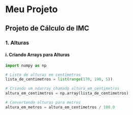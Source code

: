 # Meu Projeto

## Projeto de Cálculo de IMC

### 1. Alturas

#### i. Criando Arrays para Alturas

```python
import numpy as np

# Lista de alturas em centímetros
lista_de_centimetros = list(range(170, 190, 5))

# Criando um ndarray chamado altura_em_centimetros
altura_em_centimetros = np.array(lista_de_centimetros)

# Convertendo alturas para metros
altura_em_metros = altura_em_centimetros / 100.0
